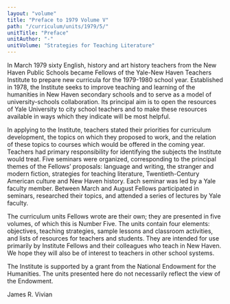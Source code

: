 ```yaml
---
layout: "volume"
title: "Preface to 1979 Volume V"
path: "/curriculum/units/1979/5/"
unitTitle: "Preface"
unitAuthor: "-"
unitVolume: "Strategies for Teaching Literature"
---
```

<body>
<p>
In March 1979 sixty English, history and art history teachers from the New Haven Public Schools became Fellows of the Yale-New Haven Teachers Institute to prepare new curricula for the 1979-1980 school year. Established in 1978, the Institute seeks to improve teaching and learning of the humanities in New Haven secondary schools and to serve as a model of university-schools collaboration. Its principal aim is to open the resources of Yale University to city school teachers and to make these resources available in ways which they indicate will be most helpful.
</p>
<p>
In applying to the Institute, teachers stated their priorities for curriculum development, the topics on which they proposed to work, and the relation of these topics to courses which would be offered in the coming year. Teachers had primary responsibility for identifying the subjects the Institute would treat. Five seminars were organized, corresponding to the principal themes of the Fellows’ proposals: language and writing, the stranger and modern fiction, strategies for teaching literature, Twentieth-Century American culture and New Haven history. Each seminar was led by a Yale faculty member. Between March and August Fellows participated in seminars, researched their topics, and attended a series of lectures by Yale faculty.
</p>
<p>
The curriculum units Fellows wrote are their own; they are presented in five volumes, of which this is Number Five. The units contain four elements: objectives, teaching strategies, sample lessons and classroom activities, and lists of resources for teachers and students. They are intended for use primarily by Institute Fellows and their colleagues who teach in New Haven. We hope they will also be of interest to teachers in other school systems.
</p>
<p>
The Institute is supported by a grant from the National Endowment for the Humanities. The units presented here do not necessarily reflect the view of the Endowment.
</p>
<p>
James R. Vivian
</p>
</body>